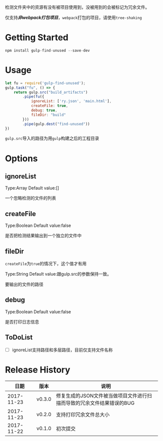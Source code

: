 检测文件夹中的资源有没有被项目使用到，没被用到的会被标记为冗余文件。

仅支持***非webpack打包项目***，`webpack`打包的项目，请使用`tree-shaking`

# Getting Started

```javascript
npm install gulp-find-unused --save-dev
```

# Usage

```javascript
let fu = require('gulp-find-unused');
gulp.task("fu", () => {
    return gulp.src("build_artifacts")
        .pipe(fu({
            ignoreList: ['ry.json', 'main.html'],
            createFile: true,
            debug: true,
            fileDir: "build"
        }))
        .pipe(gulp.dest("find-unused"))
})

```

`gulp.src`导入的路径为用`gulp`构建之后的工程目录


# Options

## ignoreList

Type:Array Default value:[]

一个忽略检测的文件的列表

## createFile

Type:Boolean Default value:false

是否把检测结果输出到一个独立的文件中


## fileDir

`createFile`为`true`的情况下，这个值才有用

Type:String Default value:跟gulp.src的参数保持一致。

要输出的文件的路径


## debug

Type:Boolean Default value:false

是否打印日志信息

## ToDoList

- [ ] ignoreList支持路径和多层路径，目前仅支持文件名称

# Release History

|日期|版本|说明|
|---|---|---|
|2017-11-23|v0.3.0| 修复生成的JSON文件被当做项目文件进行扫描而导致的冗余文件结果错误的BUG |
|2017-11-23|v0.2.0| 支持打印冗余文件总大小 |
|2017-11-22|v0.1.0| 初次提交 |
